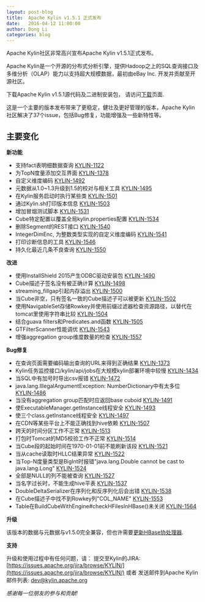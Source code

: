 ```yaml
---
layout: post-blog
title:  Apache Kylin v1.5.1 正式发布
date:   2016-04-12 11:00:00
author: Dong Li
categories: blog
---
```


Apache Kylin社区非常高兴宣布Apache Kylin v1.5.1正式发布。

Apache Kylin是一个开源的分布式分析引擎，提供Hadoop之上的SQL查询接口及多维分析（OLAP）能力以支持超大规模数据，最初由eBay Inc. 开发并贡献至开源社区。

下载Apache Kylin v1.5.1源代码及二进制安装包，
请访问[下载](http://kylin.apache.org/cn/download/)页面.

这是一个主要的版本发布带来了更稳定，健壮及更好管理的版本，Apache Kylin社区解决了37个issue，包括Bug修复，功能增强及一些新特性等。



## 主要变化


__新功能__

- 支持fact表明细数据查询 [KYLIN-1122](https://issues.apache.org/jira/browse/KYLIN-1122)
- 为TopN度量添加交互界面 [KYLIN-1378](https://issues.apache.org/jira/browse/KYLIN-1378)
- 自定义维度编码 [KYLIN-1492](https://issues.apache.org/jira/browse/KYLIN-1492)
- 元数据从1.0~1.3升级到1.5的校对与相关工具 [KYLIN-1495](https://issues.apache.org/jira/browse/KYLIN-1495)
- 在Kylin服务启动时执行某些类 [KYLIN-1501](https://issues.apache.org/jira/browse/KYLIN-1501)
- 通过Kylin.sh打印版本信息 [KYLIN-1503](https://issues.apache.org/jira/browse/KYLIN-1503)
- 增加冒烟测试脚本 [KYLIN-1531](https://issues.apache.org/jira/browse/KYLIN-1531)
- Cube特定配置以覆盖全局kylin.properties配置 [KYLIN-1534](https://issues.apache.org/jira/browse/KYLIN-1534)
- 删除Segment的REST接口 [KYLIN-1540](https://issues.apache.org/jira/browse/KYLIN-1540)
- IntegerDimEnc, 为整数类型实现的自定义维度编码 [KYLIN-1541](https://issues.apache.org/jira/browse/KYLIN-1541)
- 打印诊断信息的工具 [KYLIN-1546](https://issues.apache.org/jira/browse/KYLIN-1546)
- 持久化最近几条不良查询 [KYLIN-1550](https://issues.apache.org/jira/browse/KYLIN-1550)

__改进__

- 使用InstallShield 2015产生ODBC驱动安装包 [KYLIN-1490](https://issues.apache.org/jira/browse/KYLIN-1490)
- Cube描述子签名没有被正确计算 [KYLIN-1498](https://issues.apache.org/jira/browse/KYLIN-1498)
- streaming_fillgap引起内存溢出 [KYLIN-1500](https://issues.apache.org/jira/browse/KYLIN-1500)
- 当Cube非空，只有签名一致的Cube描述子可以被更新 [KYLIN-1502](https://issues.apache.org/jira/browse/KYLIN-1502)
- 使用NavigableSet存储Rowkey并使用前缀过滤器检查资源路径，以替代在tomcat里使用字符串比较 [KYLIN-1504](https://issues.apache.org/jira/browse/KYLIN-1504)
- 结合guava filters和Predicates.and函数 [KYLIN-1505](https://issues.apache.org/jira/browse/KYLIN-1505)
- GTFilterScanner性能调优 [KYLIN-1543](https://issues.apache.org/jira/browse/KYLIN-1543)
- 增强aggregation group维度数量的检查 [KYLIN-1557](https://issues.apache.org/jira/browse/KYLIN-1557)

__Bug修复__

- 在查询页面需要编码输出查询的URL来得到正确结果 [KYLIN-1373](https://issues.apache.org/jira/browse/KYLIN-1373)
- Kylin任务监控接口/kylin/api/jobs在大规模kylin部署环境中较慢 [KYLIN-1434](https://issues.apache.org/jira/browse/KYLIN-1434)
- 当SQL中有加号时导出csv报错 [KYLIN-1472](https://issues.apache.org/jira/browse/KYLIN-1472)
- java.lang.IllegalArgumentException: NumberDictionary中有太多位 [KYLIN-1486](https://issues.apache.org/jira/browse/KYLIN-1486)
- 当没有aggregation group匹配时应返回base cuboid [KYLIN-1491](https://issues.apache.org/jira/browse/KYLIN-1491)
- 使ExecutableManager.getInstance线程安全 [KYLIN-1493](https://issues.apache.org/jira/browse/KYLIN-1493)
- 使三个class.getInstance线程安全 [KYLIN-1497](https://issues.apache.org/jira/browse/KYLIN-1497)
- 在CDN等某些平台上不能正确找到hive依赖 [KYLIN-1507](https://issues.apache.org/jira/browse/KYLIN-1507)
- 跨天的时间分区工作不正常 [KYLIN-1513](https://issues.apache.org/jira/browse/KYLIN-1513)
- 打包时Tomcat的MD5校验工作不正常 [KYLIN-1514](https://issues.apache.org/jira/browse/KYLIN-1514)
- 当Cube段的起始时间在1970-01-01前不能刷新该段 [KYLIN-1521](https://issues.apache.org/jira/browse/KYLIN-1521)
- 当从cache读取时HLLC结果异常 [KYLIN-1522](https://issues.apache.org/jira/browse/KYLIN-1522)
- 当Top-N度量类型是BigInt时报错"java.lang.Double cannot be cast to java.lang.Long" [KYLIN-1524](https://issues.apache.org/jira/browse/KYLIN-1524)
- 全部是NULL的列不能被查询 [KYLIN-1527](https://issues.apache.org/jira/browse/KYLIN-1527)
- 当名字过长时，不能生成hive平表 [KYLIN-1537](https://issues.apache.org/jira/browse/KYLIN-1537)
- DoubleDeltaSerializer在序列化和反序列化后会出错 [KYLIN-1538](https://issues.apache.org/jira/browse/KYLIN-1538)
- 在Cube描述子中找不到Rowkey列"COL_NAME" [KYLIN-1553](https://issues.apache.org/jira/browse/KYLIN-1553)
- Table在BuildCubeWithEngine#checkHFilesInHBase()未关闭 [KYLIN-1564](https://issues.apache.org/jira/browse/KYLIN-1564)

__升级__

该版本的数据与元数据与v1.5.0完全兼容，但也许需要[更新HBase协处理器](/docs15/howto/howto_update_coprocessor.html).

__支持__

升级和使用过程中有任何问题，请：
提交至Kylin的JIRA: [https://issues.apache.org/jira/browse/KYLIN/](https://issues.apache.org/jira/browse/KYLIN/)
或者
发送邮件到Apache Kylin邮件列表: [dev@kylin.apache.org](mailto:dev@kylin.apache.org)

_感谢每一位朋友的参与和贡献!_
